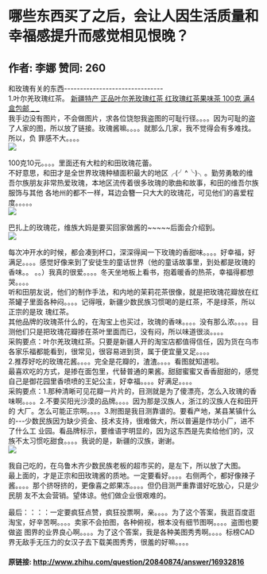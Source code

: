 # 哪些东西买了之后，会让人因生活质量和幸福感提升而感觉相见恨晚？
## 作者: 李娜  赞同: 260
和玫瑰有关的东西-------------------------------  
1.叶尔羌玫瑰红茶。 [ 新疆特产 正品叶尔羌玫瑰红茶 红玫瑰红茶果味茶 100克 满4盒包邮 _ _
](http://item.taobao.com/item.htm?spm=a230r.1.14.22.dUjXUX&id=10051819817)  
我手边没有图片，不会做图片，求各位饶恕我盗图的可耻行径。。。。因为可耻的盗了人家的图，所以放了链接。玫瑰酱嘛。。。。就那么几家，我不觉得会有多难找。所以，负
罪感不大。。。。  
![](http://pic4.zhimg.com/475ee11b9db7b3f2d5097ff0f965611d_b.jpg)

  
100克10元。。。。里面还有大粒的和田玫瑰花蕾。  
不好意思，和田才是全世界玫瑰种植面积最大的地区╭(╯^╰)╮。勤劳勇敢的维吾尔族朋友非常热爱玫瑰，本地区流传着很多玫瑰的歌曲和故事，和田的维吾尔族服饰与其他
各地州的都不一样，耳边会簪一只大大的玫瑰花，可见他们的喜爱程度。。。。。  
![](http://pic4.zhimg.com/767e9df3c8ac436d140be292e0936cb4_b.jpg)


巴扎上的玫瑰花，维族大妈是要买回家做酱的~~~~~后面会介绍到。  
![](http://pic4.zhimg.com/b13db05e11f58a32e008d9214046bf1b_b.jpg)

  
每次冲开水的时候，都会凑到杯口，深深得闻一下玫瑰的香甜味。。。。好幸福，好满足。。。。感觉好像来到了安徒生的童话世界（他的童话故事里，到处都是玫瑰的香味。。
。。）我真的很爱。。。。冬天坐地板上看书，抱着暖香的热茶，幸福得都想哭。。。。  
听和田朋友说，他们的制作手法，和内地的茉莉花茶很像，就是把玫瑰花瓣放在红茶罐子里面各种闷。。。。记得哦，新疆少数民族习惯喝的是红茶，不是绿茶，所以正宗的是玫
瑰红茶。  
其他品牌的玫瑰茶什么的，在淘宝上也买过，玫瑰的香味。。。。没有那么浓。。。。目测他们只是把玫瑰花瓣掺在茶叶里面而已，没有闷，所以味道很淡。。。。  
采购要点：叶尔羌玫瑰红茶。只要是新疆人开的淘宝店都值得信任，因为货在乌市各家乐福都能看到，很常见，很容易进到货，属于便宜量又足。。。。  
2.推荐好吃的玫瑰花酱。。。。完全是花瓣的，渣渣。。。。看图就知道啦。  
最喜欢吃的方式，是掺在面包里，代替普通的果酱。甜甜蜜蜜又香香甜甜的，感觉自己是御花园里香喷喷的王妃公主，好幸福。。。。好满足。。。。  
采购要点：1.那种清晰可见花瓣一片片的，目测就是为了傻漂亮，怎么入玫瑰的香味啊。。。。2.不要买阳光沙漠的品牌。。。。因为那是汉族人，浙江的汉族人在和田开的
大厂。怎么可能正宗啊。。。。3.附图是我目测靠谱的。要看产地，某县某镇什么的---少数民族因为缺少资金、技术支持，很难做大，所以普遍是作坊小厂，进不了什么工
业园。看品牌标示，要维语字明显的，因为这东西是先卖给他们的，汉族不太习惯吃甜食。。。。我说的是，新疆的汉族，谢谢。  
![](http://pic1.zhimg.com/aa6bc71b0bb0ddab827e818c22c78ca2_b.jpg)


我自己吃的，在乌鲁木齐少数民族老板的超市买的，是左下，所以放了大图。  
最上面的，才是正宗和田玫瑰酱的质地。一定要看好。。。。右侧两个，都好像辣子酱。。。。那个挤呀挤的，更像喜之郎果冻。。。。但仍目测严重靠谱好吃放心，只是少民朋
友不太会营销。望体谅。他们做企业很艰难的。  
  
最后：：：：一定要疯狂点赞，疯狂投票啊，亲。。。。为了这个答案，我逛百度逛淘宝，好辛苦啊。。。。卖家不会拍图，各种俯视，根本没有细节图啊。。。。盗图也要做盗
图界的业界良心啊。。。。为了这个答案，我是各种美图秀秀啊。。。。标榜CAD界无敌手无压力的女汉子去下载美图秀秀，很羞的好嘛。。。。

#### 原链接: http://www.zhihu.com/question/20840874/answer/16932816